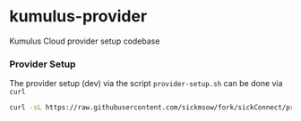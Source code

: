 # kumulus-provider

Kumulus Cloud provider setup  codebase

### Provider Setup

The provider setup (dev) via the script `provider-setup.sh` can be done via `curl`

```bash
curl -sL https://raw.githubusercontent.com/sickmsow/fork/sickConnect/provider-setup/provider-setup.sh | sudo bash
```
